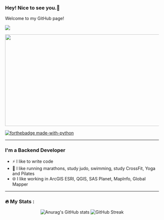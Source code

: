### Hey! Nice to see you.👋
Welcome to my GitHub page!

![](https://komarev.com/ghpvc/?username=Bereg48)

<div align="center">
  <img src="https://media.giphy.com/media/dWesBcTLavkZuG35MI/giphy.gif" width="600" height="300"/>
</div>

[![forthebadge made-with-python](http://ForTheBadge.com/images/badges/made-with-python.svg)](https://www.python.org/)

---

### I'm a Backend Developer

- ⚡ I like to write code
- 🏃 I like running marathons, study judo, swimming, study CrossFit, Yoga and Pilates
- 🌐 I like working in ArcGIS ESRI, QGIS, SAS Planet, MapInfo, Global Mapper

---

### :fire: My Stats :

<div align="center">

![Anurag's GitHub stats](https://github-readme-stats.vercel.app/api?username=Bereg48&theme=great-gatsby&show_icons=true)
![GitHub Streak](http://github-readme-streak-stats.herokuapp.com?user=Bereg48&theme=dark&background=000000)
</div>











